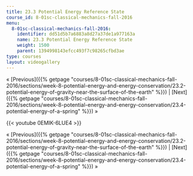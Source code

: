 ```yaml
---
title: 23.3 Potential Energy Reference State
course_id: 8-01sc-classical-mechanics-fall-2016
menu:
  8-01sc-classical-mechanics-fall-2016:
    identifier: dd51d5b7a6883a8d27a37de1a977163a
    name: 23.3 Potential Energy Reference State
    weight: 1500
    parent: 1394998143efcc493f7c98265cfbd3ae
type: courses
layout: videogallery
---
```

« [Previous]({{% getpage "courses/8-01sc-classical-mechanics-fall-2016/sections/week-8-potential-energy-and-energy-conservation/23.2-potential-energy-of-gravity-near-the-surface-of-the-earth" %}}) | [Next]({{% getpage "courses/8-01sc-classical-mechanics-fall-2016/sections/week-8-potential-energy-and-energy-conservation/23.4-potential-energy-of-a-spring" %}}) »

{{< youtube 0EMIK-6LUE4 >}}

« [Previous]({{% getpage "courses/8-01sc-classical-mechanics-fall-2016/sections/week-8-potential-energy-and-energy-conservation/23.2-potential-energy-of-gravity-near-the-surface-of-the-earth" %}}) | [Next]({{% getpage "courses/8-01sc-classical-mechanics-fall-2016/sections/week-8-potential-energy-and-energy-conservation/23.4-potential-energy-of-a-spring" %}}) »